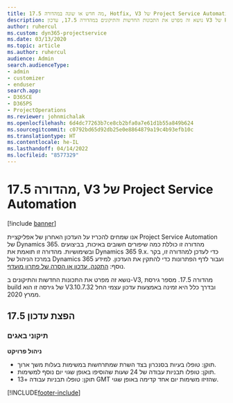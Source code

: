 ```yaml
---
title: מה חדש או שונה במהדורה 17.5, Hotfix, V3 של Project Service Automation
description: נושא זה מפרט את התכונות החדשות והתיקונים במהדורה 17.5, עדכון V3 של Project Service Automation.
author: ruhercul
ms.custom: dyn365-projectservice
ms.date: 03/13/2020
ms.topic: article
ms.author: ruhercul
audience: Admin
search.audienceType:
- admin
- customizer
- enduser
search.app:
- D365CE
- D365PS
- ProjectOperations
ms.reviewer: johnmichalak
ms.openlocfilehash: 6d4dc77263b7ce8cb2bfa0a7e61d1b55a849b624
ms.sourcegitcommit: c0792bd65d92db25e0e8864879a19c4b93efb10c
ms.translationtype: HT
ms.contentlocale: he-IL
ms.lasthandoff: 04/14/2022
ms.locfileid: "8577329"
---
```

# <a name="project-service-automation-update-release-175-v3"></a>מהדורה 17.5, V3 של Project Service Automation

[!include [banner](../includes/psa-now-project-operations.md)]

אנו שמחים להכריז על העדכון האחרון של אפליקציית Project Service Automation של Dynamics 365. מהדורה זו כוללת כמה שיפורים חשובים באיכות, בביצועים ובשימושיות.  מהדורה זו תואמת את Dynamics 365 9.x. כדי לעדכן למהדורה זו, בקר במרכז הניהול של Dynamics 365 ועבור לדף הפתרונות כדי להתקין את העדכון. למידע נוסף: [התקנה, עדכון או הסרה של פתרון מועדף](/power-platform/admin/install-remove-preferred-solution).

נושא זה מפרט את התכונות החדשות והתיקונים ב-V3, מהדורה 17.5. מספר גירסת build של גירסה זו הוא V3.10.7.32 ובדרך כלל היא זמינה באמצעות עדכון עצמי החל ממרץ 2020.


## <a name="update-release-175"></a>הפצת עדכון 17.5

### <a name="bug-fixes"></a>תיקוני באגים


**ניהול פרויקט**

- תוקן: טופלו בעיות בסנכרון בצד השרת שמתרחשות במשימות בעלות משך ארוך.
- תוקן: טופלו תבניות עבודה של 24 שעות שהוסיפו באופן שגוי יום נוסף למשימות.
- תוקן: טופלו תבניות עבודה +13 GMT שהזיזו משימות יום אחד קדימה באופן שגוי.



[!INCLUDE[footer-include](../includes/footer-banner.md)]
